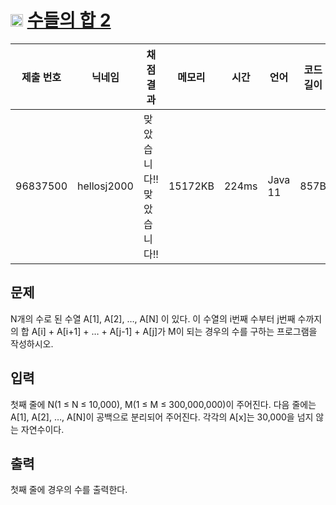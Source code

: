 # <img width="20px"  src="https://d2gd6pc034wcta.cloudfront.net/tier/7.svg" class="solvedac-tier"> [수들의 합 2](https://www.acmicpc.net/problem/2003) 

| 제출 번호 | 닉네임 | 채점 결과 | 메모리 | 시간 | 언어 | 코드 길이 |
|---|---|---|---|---|---|---|
|96837500| hellosj2000|맞았습니다!! 맞았습니다!!|15172KB|224ms|Java 11|857B|

## 문제
<p>N개의 수로 된 수열 A[1], A[2], …, A[N] 이 있다. 이 수열의 i번째 수부터 j번째 수까지의 합 A[i] + A[i+1] + … + A[j-1] + A[j]가 M이 되는 경우의 수를 구하는 프로그램을 작성하시오.</p>

## 입력
<p>첫째 줄에 N(1 ≤ N ≤ 10,000), M(1 ≤ M ≤ 300,000,000)이 주어진다. 다음 줄에는 A[1], A[2], …, A[N]이 공백으로 분리되어 주어진다. 각각의 A[x]는 30,000을 넘지 않는 자연수이다.</p>

## 출력
<p>첫째 줄에 경우의 수를 출력한다.</p>

